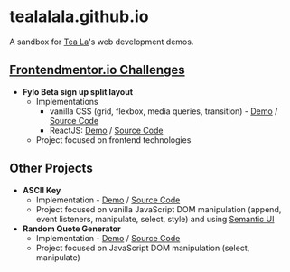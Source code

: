 # tealalala.github.io

A sandbox for [Tea La](https://teala.xyz/)'s web development demos.

## [Frontendmentor.io Challenges](https://frontendmentor.io/)
* **Fylo Beta sign up split layout**
  - Implementations
    * vanilla CSS (grid, flexbox, media queries, transition) - [Demo](https://tealalala.github.io/frontendmentor-vanilla/01-fylo-beta-signup-landing/index.html) / [Source Code](https://github.com/tealalala/tealalala.github.io/tree/master/frontendmentor-vanilla/01-fylo-beta-signup-landing)
    * ReactJS: [Demo](https://pacific-scrubland-57873.herokuapp.com/) / [Source Code](https://github.com/tealalala/tealalala.github.io/tree/master/frontendmentor-react/01-fylo-beta-signup-landing)
  - Project focused on frontend technologies

## Other Projects
* **ASCII Key**
  * Implementation - [Demo](https://tealalala.github.io/ascii-key/index.html) / [Source Code](https://github.com/tealalala/ascii-key)
  - Project focused on vanilla JavaScript DOM manipulation (append, event listeners, manipulate, select, style) and using [Semantic UI](https://semantic-ui.com/)
* **Random Quote Generator**
  * Implementation - [Demo](https://tealalala.github.io/random-quote-generator/index.html) / [Source Code](https://github.com/tealalala/random-quote-generator)
  - Project focused on JavaScript DOM manipulation (select, manipulate)

